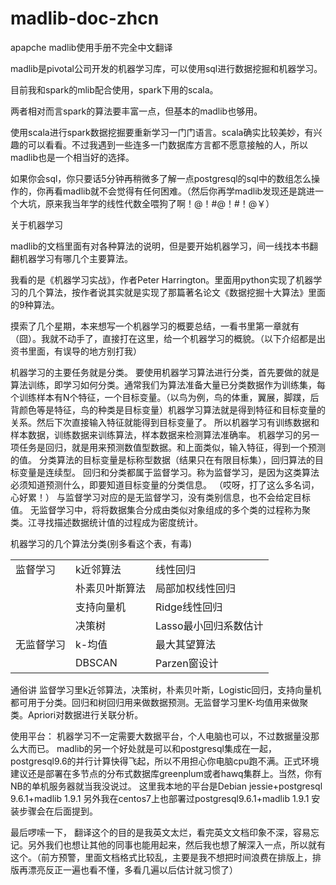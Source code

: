 # madlib-doc-zhcn
apapche madlib使用手册不完全中文翻译

madlib是pivotal公司开发的机器学习库，可以使用sql进行数据挖掘和机器学习。

目前我和spark的mlib配合使用，spark下用的scala。

两者相对而言spark的算法要丰富一点，但基本的madlib也够用。

使用scala进行spark数据挖掘要重新学习一门门语言。scala确实比较美妙，有兴趣的可以看看。不过我遇到一些连多一门数据库方言都不愿意接触的人，所以madlib也是一个相当好的选择。

如果你会sql，你只要话5分钟再稍微多了解一点postgresql的sql中的数组怎么操作的，你再看madlib就不会觉得有任何困难。（然后你再学madlib发现还是跳进一个大坑，原来我当年学的线性代数全喂狗了啊！@！#@！#！@￥）


关于机器学习

madlib的文档里面有对各种算法的说明，但是要开始机器学习，间一线找本书翻翻机器学习有哪几个主要算法。

我看的是《机器学习实战》，作者Peter Harrington。里面用python实现了机器学习的几个算法，按作者说其实就是实现了那篇著名论文《数据挖掘十大算法》里面的9种算法。

摸索了几个星期，本来想写一个机器学习的概要总结，一看书里第一章就有（囧）。我就不动手了，直接打在这里，给一个机器学习的概貌。（以下介绍都是出资书里面，有误导的地方别打我）

机器学习的主要任务就是分类。
要使用机器学习算法进行分类，首先要做的就是算法训练，即学习如何分类。通常我们为算法准备大量已分类数据作为训练集，每个训练样本有N个特征，一个目标变量。（以鸟为例，鸟的体重，翼展，脚蹼，后背颜色等是特征，鸟的种类是目标变量）机器学习算法就是得到特征和目标变量的关系。然后下次直接输入特征就能得到目标变量了。
所以机器学习有训练数据和样本数据，训练数据来训练算法，样本数据来检测算法准确率。
机器学习的另一项任务是回归，就是用来预测数值型数据。和上面类似，输入特征，得到一个预测的值。
分类算法的目标变量是标称型数据（结果只在有限目标集），回归算法的目标变量是连续型。
回归和分类都属于监督学习。称为监督学习，是因为这类算法必须知道预测什么，即要知道目标变量的分类信息。
（哎呀，打了这么多名词，心好累！）
与监督学习对应的是无监督学习，没有类别信息，也不会给定目标值。
无监督学习中，将将数据集合分成由类似对象组成的多个类的过程称为聚类。江寻找描述数据统计值的过程成为密度统计。

机器学习的几个算法分类(别多看这个表，有毒)
<table>
<tr><td>监督学习</td><td>k近邻算法</td><td>线性回归</td></tr>
<tr><td></td><td>朴素贝叶斯算法</td><td>局部加权线性回归</td></tr>
<tr><td></td><td>支持向量机</td><td>Ridge线性回归</td></tr>
<tr><td></td><td>决策树</td><td>Lasso最小回归系数估计</td></tr>
<tr><td>无监督学习</td><td>k-均值</td><td>最大其望算法</td></tr>
<tr><td></td><td>DBSCAN</td><td>Parzen窗设计</td></tr>
</table>
通俗讲 监督学习里k近邻算法，决策树，朴素贝叶斯，Logistic回归，支持向量机都可用于分类。回归和树回归用来做数据预测。无监督学习里K-均值用来做聚类。Apriori对数据进行关联分析。

使用平台：
机器学习不一定需要大数据平台，个人电脑也可以，不过数据量没那么大而已。
madlib的另一个好处就是可以和postgresql集成在一起，postgresql9.6的并行计算快得飞起，所以不用担心你电脑cpu跑不满。正式环境建议还是部署在多节点的分布式数据库greenplum或者hawq集群上。当然，你有NB的单机服务器就当我没说过。
这里我本地的平台是Debian jessie+postgresql 9.6.1+madlib 1.9.1
另外我在centos7上也部署过postgresql9.6.1+madlib 1.9.1
安装步骤会在后面提到。

最后啰嗦一下，
翻译这个的目的是我英文太烂，看完英文文档印象不深，容易忘记。另外我们也想让其他的同事也能用起来，然后我也想了解深入一点，所以就有这个。（前方预警，里面文档格式比较乱，主要是我不想把时间浪费在排版上，排版再漂亮反正一遍也看不懂，多看几遍以后估计就习惯了）



